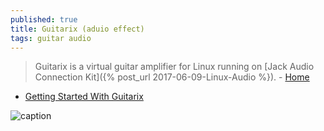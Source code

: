 ```yaml
---
published: true
title: Guitarix (aduio effect)
tags: guitar audio
---
```

> Guitarix is a virtual guitar amplifier for Linux running on [Jack Audio Connection Kit]({% post_url 2017-06-09-Linux-Audio %}). - [Home](https://guitarix.org/)

- [Getting Started With Guitarix](https://linuxaudio.github.io/libremusicproduction/html/articles/ultimate-guide-getting-started-guitarix.html)

![caption](https://linuxaudio.github.io/libremusicproduction/html/sites/default/files/news/gx_gui_update.png)
